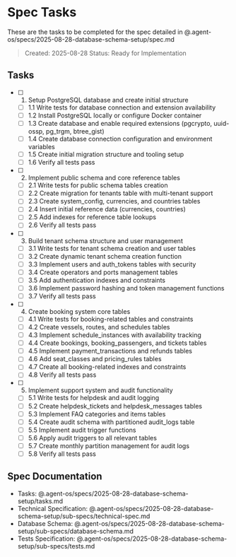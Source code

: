 # Spec Tasks

These are the tasks to be completed for the spec detailed in @.agent-os/specs/2025-08-28-database-schema-setup/spec.md

> Created: 2025-08-28
> Status: Ready for Implementation

## Tasks

- [ ] 1. Setup PostgreSQL database and create initial structure
  - [ ] 1.1 Write tests for database connection and extension availability
  - [ ] 1.2 Install PostgreSQL locally or configure Docker container
  - [ ] 1.3 Create database and enable required extensions (pgcrypto, uuid-ossp, pg_trgm, btree_gist)
  - [ ] 1.4 Create database connection configuration and environment variables
  - [ ] 1.5 Create initial migration structure and tooling setup
  - [ ] 1.6 Verify all tests pass

- [ ] 2. Implement public schema and core reference tables
  - [ ] 2.1 Write tests for public schema tables creation
  - [ ] 2.2 Create migration for tenants table with multi-tenant support
  - [ ] 2.3 Create system_config, currencies, and countries tables
  - [ ] 2.4 Insert initial reference data (currencies, countries)
  - [ ] 2.5 Add indexes for reference table lookups
  - [ ] 2.6 Verify all tests pass

- [ ] 3. Build tenant schema structure and user management
  - [ ] 3.1 Write tests for tenant schema creation and user tables
  - [ ] 3.2 Create dynamic tenant schema creation function
  - [ ] 3.3 Implement users and auth_tokens tables with security
  - [ ] 3.4 Create operators and ports management tables
  - [ ] 3.5 Add authentication indexes and constraints
  - [ ] 3.6 Implement password hashing and token management functions
  - [ ] 3.7 Verify all tests pass

- [ ] 4. Create booking system core tables
  - [ ] 4.1 Write tests for booking-related tables and constraints
  - [ ] 4.2 Create vessels, routes, and schedules tables
  - [ ] 4.3 Implement schedule_instances with availability tracking
  - [ ] 4.4 Create bookings, booking_passengers, and tickets tables
  - [ ] 4.5 Implement payment_transactions and refunds tables
  - [ ] 4.6 Add seat_classes and pricing_rules tables
  - [ ] 4.7 Create all booking-related indexes and constraints
  - [ ] 4.8 Verify all tests pass

- [ ] 5. Implement support system and audit functionality
  - [ ] 5.1 Write tests for helpdesk and audit logging
  - [ ] 5.2 Create helpdesk_tickets and helpdesk_messages tables
  - [ ] 5.3 Implement FAQ categories and items tables
  - [ ] 5.4 Create audit schema with partitioned audit_logs table
  - [ ] 5.5 Implement audit trigger functions
  - [ ] 5.6 Apply audit triggers to all relevant tables
  - [ ] 5.7 Create monthly partition management for audit logs
  - [ ] 5.8 Verify all tests pass

## Spec Documentation

- Tasks: @.agent-os/specs/2025-08-28-database-schema-setup/tasks.md
- Technical Specification: @.agent-os/specs/2025-08-28-database-schema-setup/sub-specs/technical-spec.md
- Database Schema: @.agent-os/specs/2025-08-28-database-schema-setup/sub-specs/database-schema.md
- Tests Specification: @.agent-os/specs/2025-08-28-database-schema-setup/sub-specs/tests.md